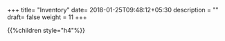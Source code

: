 +++
title= "Inventory"
date= 2018-01-25T09:48:12+05:30
description = ""
draft= false
weight = 11
+++

{{%children style="h4"%}}
